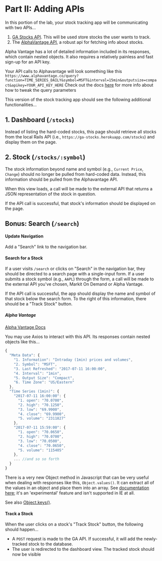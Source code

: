 # Part II: Adding APIs

In this portion of the lab, your stock tracking app will be communicating with two APIs...
  1. [GA Stocks API](https://ga-stocks.herokuapp.com/stocks). This will be used store stocks the user wants to track.
  1. The [AlphaVantage API](https://www.alphavantage.co/), a robust api for fetching info about stocks.

Alpha Vantage has a lot of detailed information included in its responses, which contain nested objects. It also requires a relatively painless and fast sign-up for an API key.

Your API calls to Alphavantage will look something like this `https://www.alphavantage.co/query?function=TIME_SERIES_DAILY&symbol=MSFT&interval=15min&outputsize=compact&apikey=YOUR_API_KEY_HERE`
Check out the docs [here](https://www.alphavantage.co/documentation/#intraday) for more info about how to tweak the query parameters

This version of the stock tracking app should see the following additional functionalities...

## 1. Dashboard (`/stocks`)

Instead of listing the hard-coded stocks, this page should retrieve all stocks from the local Rails API (i.e., `https://ga-stocks.herokuapp.com/stocks`) and display them on the page.


## 2. Stock (`/stocks/:symbol`)

The stock information beyond name and symbol (e.g., `Current Price`, `Change`) should no longer be pulled from hard-coded data. Instead, this information should be pulled from the Alphavantage API.

When this view loads, a call will be made to the external API that returns a JSON representation of the stock in question.

If the API call is successful, that stock's information should be displayed on the page.

## Bonus: Search (`/search`)

#### Update Navigation

Add a "Search" link to the navigation bar.

#### Search for a Stock

If a user visits `/search` or clicks on "Search" in the navigation bar, they should be directed to a search page with a single-input form. If a user submits a stock symbol (e.g., `AAPL`) through the form, a call will be made to the external API you've chosen, Markit On Demand or Alpha Vantage.

If the API call is successful, the app should display the name and symbol of that stock below the search form. To the right of this information, there should be a "Track Stock" button.

##### Alpha Vantage

[Alpha Vantage Docs](https://www.alphavantage.co/documentation/)

You may use Axios to interact with this API. Its responses contain nested objects like this...

```js
{
  "Meta Data": {
    "1. Information": "Intraday (1min) prices and volumes",
    "2. Symbol": "MSFT",
    "3. Last Refreshed": "2017-07-11 16:00:00",
    "4. Interval": "1min",
    "5. Output Size": "Compact",
    "6. Time Zone": "US/Eastern"
  },
  "Time Series (1min)": {
    "2017-07-11 16:00:00": {
      "1. open": "70.0700",
      "2. high": "70.1250",
      "3. low": "69.9900",
      "4. close": "69.9900",
      "5. volume": "2311827"
    },
    "2017-07-11 15:59:00": {
      "1. open": "70.0650",
      "2. high": "70.0700",
      "3. low": "70.0500",
      "4. close": "70.0650",
      "5. volume": "115405"
    },
    ... //and so so forth
  }
}
```

There is a very new Object method in Javascript that can be very useful when dealing with responses like this, `Object.values()`. It can extract all of the values in an object and place them into an array. See [documentation here](https://developer.mozilla.org/en-US/docs/Web/JavaScript/Reference/Global_Objects/Object/values); it's an 'experimental' feature and isn't supported in IE at all.

See also [Object.keys()](https://developer.mozilla.org/en-US/docs/Web/JavaScript/Reference/Global_Objects/Object/keys).


#### Track a Stock

When the user clicks on a stock's "Track Stock" button, the following should happen...
- A `POST` request is made to the GA API. If successful, it will add the newly-tracked stock to the database.
- The user is redirected to the dashboard view. The tracked stock should now be visible
